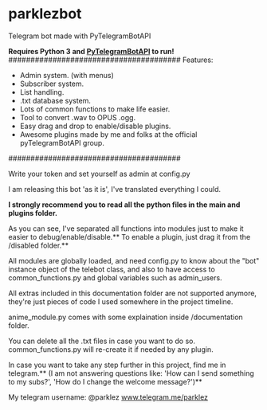# parklezbot
Telegram bot made with PyTelegramBotAPI

**Requires Python 3 and [PyTelegramBotAPI](https://github.com/eternnoir/pyTelegramBotAPI) to run!**
#######################################
	Features:

 - Admin system. (with menus)
 - Subscriber system.
 - List handling.
 - .txt database system.
 - Lots of common functions to make life easier.
 - Tool to convert .wav to OPUS .ogg.
 - Easy drag and drop to enable/disable plugins.
 - Awesome plugins made by me and folks at the official pyTelegramBotAPI group.
 
#######################################

Write your token and set yourself as admin at config.py

I am releasing this bot 'as it is', I've translated everything I could.

**I strongly recommend you to read all the python files in the main and plugins folder.**

As you can see, I've separated all functions into modules just to make it easier to debug/enable/disable.** To enable a plugin, just drag it from the /disabled folder.**

All modules are globally loaded, and need config.py to know about the "bot" instance object of the telebot class, and also to have access to common_functions.py and global variables such as admin_users.

All extras included in this documentation folder are not supported anymore, they're just pieces of code I used somewhere in the project timeline.

anime_module.py comes with some explaination inside /documentation folder.

You can delete all the .txt files in case you want to do so. common_functions.py will re-create it if needed by any plugin.

In case you want to take any step further in this project, find me in telegram.** (I am not answering questions like: 'How can I send something to my subs?', 'How do I change the welcome message?')**

My telegram username: @parklez
www.telegram.me/parklez
